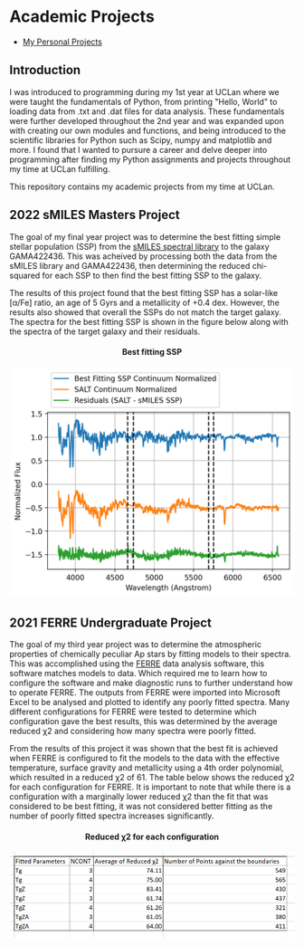 # Academic Projects

- [My Personal Projects](https://github.com/ohughes1207/Personal_Projects)

## Introduction

I was introduced to programming during my 1st year at UCLan where we were taught the fundamentals of Python, from printing "Hello, World" to loading data from .txt and .dat files for data analysis. These fundamentals were further developed throughout the 2nd year and was expanded upon with creating our own modules and functions, and being introduced to the scientific libraries for Python such as Scipy, numpy and matplotlib and more. I found that I wanted to pursure a career and delve deeper into programming after finding my Python assignments and projects throughout my time at UCLan fulfilling.

This repository contains my academic projects from my time at UCLan.

## 2022 sMILES Masters Project

The goal of my final year project was to determine the best fitting simple stellar population (SSP) from the [sMILES spectral library](https://arxiv.org/abs/2104.04822) to the galaxy GAMA422436. This was acheived by processing both the data from the sMILES library and GAMA422436, then determining the reduced chi-squared for each SSP to then find the best fitting SSP to the galaxy.

The results of this project found that the best fitting SSP has a solar-like \[α/Fe\] ratio, an age of 5 Gyrs and a metallicity of +0.4 dex. However, the results also showed that overall the SSPs do not match the target galaxy. The spectra for the best fitting SSP is shown in the figure below along with the spectra of the target galaxy and their residuals.

<h4 align=center> Best fitting SSP </h4>

![](https://raw.githubusercontent.com/ohughes1207/Academic_Projects/main/2022_sMILES_Masters_Project/figs/aFep00_best_fit.png)

## 2021 FERRE Undergraduate Project

The goal of my third year project was to determine the atmospheric properties of chemically peculiar Ap stars by fitting models to their spectra. This was accomplished using the [FERRE](https://github.com/callendeprieto/ferre) data analysis software, this software matches models to data. Which required me to learn how to configure the software and make diagnostic runs to further understand how to operate FERRE. The outputs from FERRE were imported into Microsoft Excel to be analysed and plotted to identify any poorly fitted spectra. Many different configurations for FERRE were tested to determine which configuration gave the best results, this was determined by the average reduced χ2 and considering how many spectra were poorly fitted.

From the results of this project it was shown that the best fit is achieved when FERRE is configured to fit the models to the data with the effective temperature, surface gravity and metallicity using a 4th order polynomial, which resulted in a reduced χ2 of 61. The table below shows the reduced χ2 for each configuration for FERRE. It is important to note that while there is a configuration with a marginally lower reduced χ2 than the fit that was considered to be best fitting, it was not considered better fitting as the number of poorly fitted spectra increases significantly. 

<h4 align=center> Reduced χ2 for each configuration </h4>

![](https://raw.githubusercontent.com/ohughes1207/Academic_Projects/main/2021_FERRE_Undergraduate_Project/figs/ncont%20param%20table.PNG)
